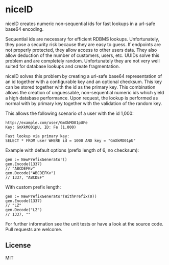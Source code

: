 # niceID
niceID creates numeric non-sequential ids for fast lookups in a url-safe base64 
encoding.

Sequential ids are necessary for efficient RDBMS lookups. Unfortunately, they 
pose a security risk because they are easy to guess. If endpoints are not
properly protected, they allow access to other users data.
They also allow deduction of the number of customers, users, etc. UUIDs solve
this problem and are completely random. Unfortunately they are not very well 
suited for database lookups and create fragmentation.

niceID solves this problem by creating a url-safe base64 representation of an id together
with a configurable key and an optional checksum. This key can be stored together with
the id as the primary key. This combination allows the creation of unguessable,
non-sequential numeric ids which yield a high database performance. Upon request,
the lookup is performed as normal with by primary key together with the validation
of the random key.

This allows the following scenario of a user with the id 1,000:
```
http://example.com/user/GmXkMO01pUFe
Key: GmXkMO01pU, ID: Fe (1,000)

Fast lookup via primary key:
SELECT * FROM user WHERE id = 1000 AND key = "GmXkMO01pU"
```

Example with default options (prefix length of 6, no checksum):
```
gen := NewPrefixGenerator()
gen.Encode(1337)
// "ABCDEFKv"
gen.Decode("ABCDEFKv")
// 1337, "ABCDEF"
```

With custom prefix length:
```
gen := NewPrefixGenerator(WithPrefix(0))
gen.Encode(1337)
// "LZ"
gen.Decode("LZ")
// 1337, ""
```

For further information see the unit tests or have a look at the source code. 
Pull requests are welcome.

## License
MIT